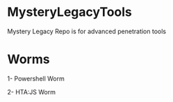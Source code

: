 # MysteryLegacyTools
Mystery Legacy Repo is for advanced penetration tools

# Worms
1- Powershell Worm

2- HTA:JS Worm
